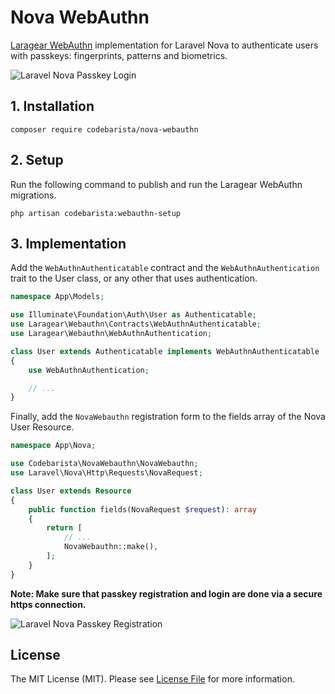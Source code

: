 # Nova WebAuthn

[Laragear WebAuthn](https://github.com/Laragear/WebAuthn) implementation for Laravel Nova to authenticate users with
passkeys: fingerprints, patterns and biometrics.

![Laravel Nova Passkey Login](https://github.com/user-attachments/assets/a785a28d-1580-4fc9-8f39-b9cb07442d77)

## 1. Installation

```shell
composer require codebarista/nova-webauthn
```

## 2. Setup

Run the following command to publish and run the Laragear WebAuthn migrations.

```shell
php artisan codebarista:webauthn-setup
```

## 3. Implementation

Add the `WebAuthnAuthenticatable` contract and the `WebAuthnAuthentication` trait to the User class, or any other that
uses authentication.

```php
namespace App\Models;

use Illuminate\Foundation\Auth\User as Authenticatable;
use Laragear\Webauthn\Contracts\WebAuthnAuthenticatable;
use Laragear\Webauthn\WebAuthnAuthentication;

class User extends Authenticatable implements WebAuthnAuthenticatable
{
    use WebAuthnAuthentication;

    // ...
}
```

Finally, add the `NovaWebauthn` registration form to the fields array of the Nova User Resource.

```php
namespace App\Nova;

use Codebarista\NovaWebauthn\NovaWebauthn;
use Laravel\Nova\Http\Requests\NovaRequest;

class User extends Resource
{
    public function fields(NovaRequest $request): array
    {
        return [
            // ...
            NovaWebauthn::make(),
        ];
    }
}
```

**Note: Make sure that passkey registration and login are done via a secure https connection.**

![Laravel Nova Passkey Registration](https://github.com/user-attachments/assets/6234d24b-666c-4c10-a8db-0e0c28838373)

## License

The MIT License (MIT). Please see [License File](LICENSE) for more information.

